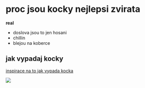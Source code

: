 # proc jsou kocky nejlepsi zvirata
**real**

- doslova jsou to jen hosani
- chillin
- blejou na koberce

## jak vypadaj kocky

[inspirace na to jak vypada kocka](https://stock.adobe.com/cz/search?k=cat)

![](https://i.pinimg.com/736x/bd/d4/bf/bdd4bf8f53cefcb358a97e69b7c0db50.jpg)

